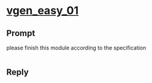 # [vgen_easy_01](https://github.com/shailja-thakur/VGen/blob/main/prompts-and-testbenches/basic1/prompt1_wire_assign.v)
## Prompt
please finish this module according to the specification
```

```
## Reply

